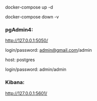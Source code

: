 

docker-compose up -d

docker-compose down -v

### pgAdmin4:
http://127.0.0.1:5050/

login/password: admin@gmail.com/admin

host: postgres

login/password: admin/admin

### Kibana:
http://127.0.0.1:5601/
